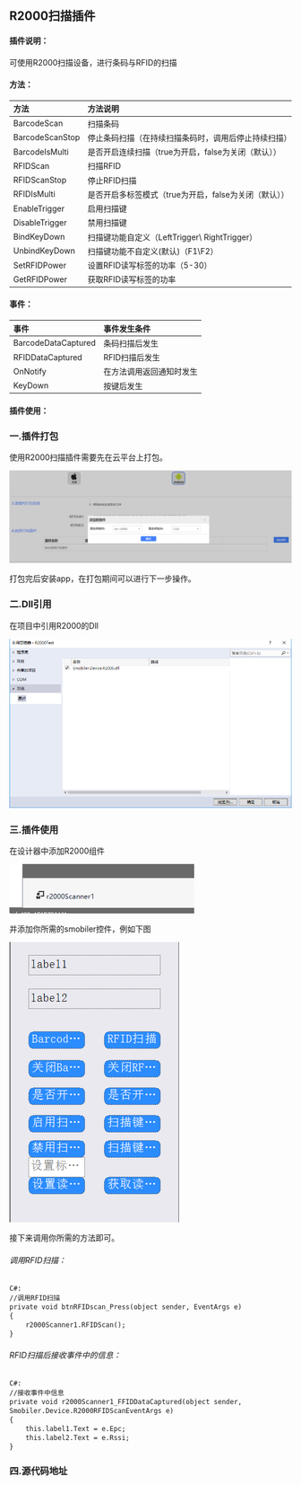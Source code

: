 ## R2000扫描插件
#### 插件说明：
可使用R2000扫描设备，进行条码与RFID的扫描

#### 方法：
|方法|方法说明|
|:-|:-| 
|BarcodeScan  | 扫描条码|
|BarcodeScanStop  | 停止条码扫描（在持续扫描条码时，调用后停止持续扫描）|
|BarcodeIsMulti  |是否开启连续扫描（true为开启，false为关闭（默认））|
|RFIDScan  |扫描RFID|
|RFIDScanStop  |停止RFID扫描|
|RFIDIsMulti  |是否开启多标签模式（true为开启，false为关闭（默认））|
|EnableTrigger  |启用扫描键|
|DisableTrigger  |禁用扫描键|
|BindKeyDown  |扫描键功能自定义（LeftTrigger\ RightTrigger）|
|UnbindKeyDown  |扫描键功能不自定义(默认)（F1\F2）|
|SetRFIDPower|设置RFID读写标签的功率（5-30）|
|GetRFIDPower|获取RFID读写标签的功率|

#### 事件：
|事件|事件发生条件|
|:-|:-| 
|BarcodeDataCaptured|条码扫描后发生|
|RFIDDataCaptured|RFID扫描后发生|
|OnNotify|在方法调用返回通知时发生|
|KeyDown|按键后发生|

#### 插件使用：
### 一.插件打包

使用R2000扫描插件需要先在云平台上打包。

![](images/R2000_1.png)

打包完后安装app，在打包期间可以进行下一步操作。

### 二.Dll引用

在项目中引用R2000的Dll

![](images/R2000_2.png)

### 三.插件使用

在设计器中添加R2000组件

![](images/R2000_3.png)

并添加你所需的smobiler控件，例如下图

![](images/R2000_4.png)

接下来调用你所需的方法即可。

###### 调用RFID扫描：
    C#:
    //调用RFID扫描
    private void btnRFIDscan_Press(object sender, EventArgs e)
    {
        r2000Scanner1.RFIDScan();
    }
###### RFID扫描后接收事件中的信息：
    C#:
    //接收事件中信息
    private void r2000Scanner1_FFIDDataCaptured(object sender, Smobiler.Device.R2000RFIDScanEventArgs e)
    {
        this.label1.Text = e.Epc;
        this.label2.Text = e.Rssi;
    }

### 四.源代码地址

